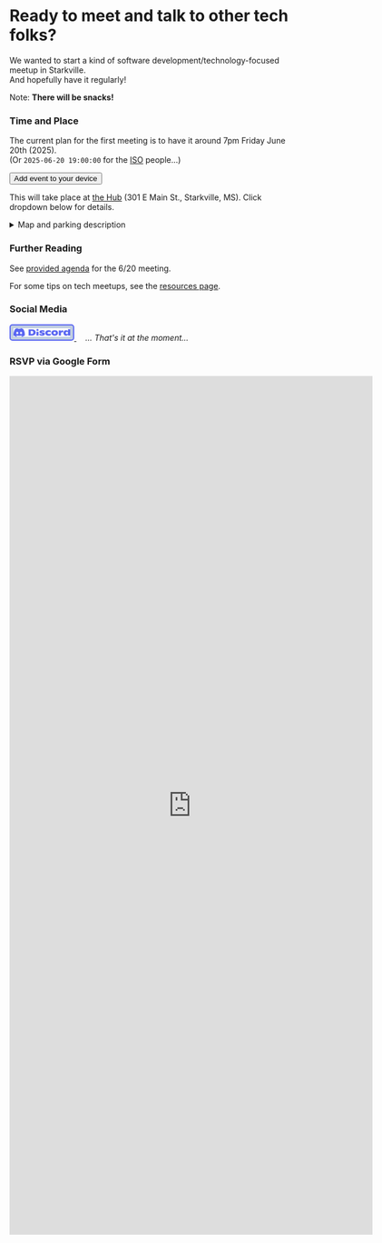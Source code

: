# Ready to meet and talk to other tech folks?

We wanted to start a kind of software development/technology-focused meetup in Starkville.  
And hopefully have it regularly!

Note: **There will be snacks!**

### Time and Place
The current plan for the first meeting is to have it around 7pm Friday June 20th (2025).  
(Or `2025-06-20 19:00:00` for the [ISO](https://en.wikipedia.org/wiki/ISO_8601) people...)

<link rel="stylesheet" href="styles/buttons.css">
<a href="https://calendar.online/event/page/affe1c35f76a8e227221d5721b365b1509a4127d3cbc7ccf95" target="_blank">
<button id="myButton">Add event to your device</button>
</a>


This will take place at [the Hub](https://coworkmsu.com/) (301 E Main St., Starkville, MS).  Click dropdown below for details.


<details>
<summary> Map and parking description </summary>
The parking lot is in the back (north side), and you can get to it either from east side or the northwest side of the building.  </br>
Door entrances are on the north side (parking lot) and south side of the building. </br>
If you come in from the north/parking lot, you will need to go down the stairs.
<div style="max-width:100%;list-style:none; transition: none;overflow:hidden;width:500px;height:500px;"><div id="embed-ded-map-canvas" style="height:100%; width:100%;max-width:100%;"><iframe style="height:100%;width:100%;border:0;" frameborder="0" src="https://www.google.com/maps/embed/v1/search?q=The+Hub,+North+Jackson+Street,+Starkville,+MS,+USA&key=AIzaSyBFw0Qbyq9zTFTd-tUY6dZWTgaQzuU17R8"></iframe></div><a class="our-googlemap-code" href="https://kbj9qpmy.com/hrn" id="make-map-infor-mation">Hosting Right Now</a><style>#embed-ded-map-canvas img{max-height:none;max-width:none!important;background:none!important;}</style></div><!-- map code from https://www.embed-map.com/ -->
</details>

### Further Reading

See [provided agenda](agenda_2025-06-20.md) for the 6/20 meeting.

For some tips on tech meetups, see the [resources page](resources.md).

### Social Media
<style>
#discord-button {
        padding: 5px;
        background-color: #bfcde0;
  border: 2px solid #5865f2;
  border-radius: 5px;
}
#discord-button:hover {
  transition-duration: 0.4s;
  background-color:rgb(130, 169, 223);
  /* color: #brown; */
}

</style>

<a href="https://discord.gg/pq42VUrH">
<img id="discord-button" src="images/Discord-Logo-Blurple.svg" width="100"> </img>
</a>
 &nbsp; &nbsp; <i>... That's it at the moment...</i>

### RSVP via Google Form

<iframe src="https://docs.google.com/forms/d/e/1FAIpQLSd4n4lKvxJam3Vzob-0bPTU0Q6ybY6PgcuJ-WEvYAwwqGchWA/viewform?embedded=true" width="640" height="1511" frameborder="0" marginheight="0" marginwidth="0">Loading…</iframe>